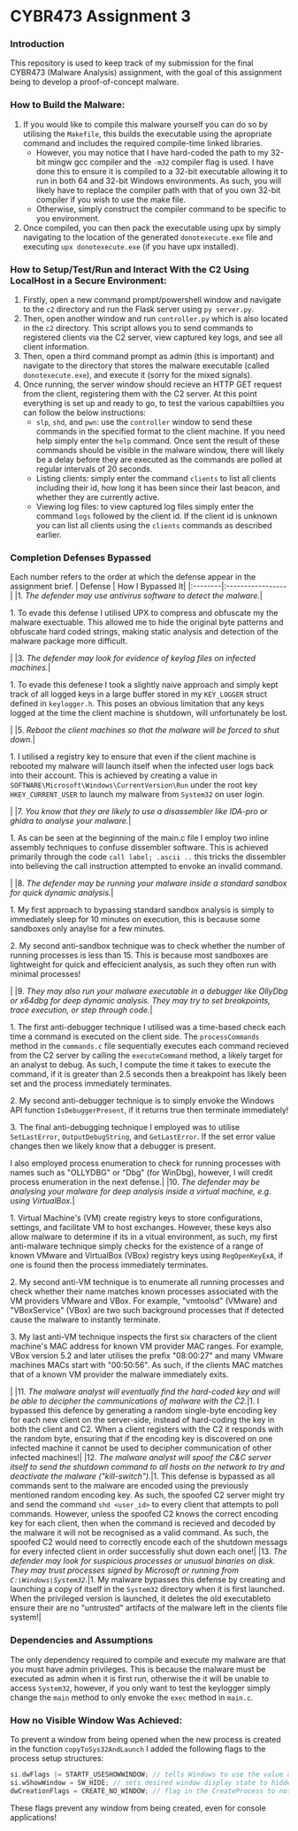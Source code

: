 # CYBR473 Assignment 3

### **Introduction**
This repository is used to keep track of my submission for the final CYBR473 (Malware Analysis) assignment, with the goal of this assignment being to develop a proof-of-concept malware.  

### **How to Build the Malware:**
1. If you would like to compile this malware yourself you can do so by utilising the `Makefile`, this builds the executable using the apropriate command and includes the required compile-time linked libraries.
   * However, you may notice that I have hard-coded the path to my 32-bit mingw gcc compiler and the `-m32` compiler flag is used. I have done this to ensure it is compiled to a 32-bit executable allowing it to run in both 64 and 32-bit Windows environments. As such, you will likely have to replace the compiler path with that of you own 32-bit compiler if you wish to use the make file.
   * Otherwise, simply construct the compiler command to be specific to you environment.
2. Once compiled, you can then pack the executable using upx by simply navigating to the location of the generated `donotexecute.exe` file and executing `upx donotexecute.exe` (if you have upx installed).

### **How to Setup/Test/Run and Interact With the C2 Using LocalHost in a Secure Environment:**
1. Firstly, open a new command prompt/powershell window and navigate to the `c2` directory and run the Flask server using `py server.py`.
2. Then, open another window and run `controller.py` which is also located in the `c2` directory. This script allows you to send commands to registered clients via the C2 server, view captured key logs, and see all client information.
3. Then, open a third command prompt as admin (this is important) and navigate to the directory that stores the malware executable (called `donotexecute.exe`), and execute it (sorry for the mixed signals).
4. Once running, the server window should recieve an HTTP GET request from the client, registering them with the C2 server. At this point everything is set up and ready to go, to test the various capabiltiies you can follow the below instructions:
   * `slp`, `shd`, and `pwn`: use the `controller` window to send these commands in the specified format to the client machine. If you need help simply enter the `help` command. Once sent the result of these commands should be visible in the malware window, there will likely be a delay before they are executed as the commands are polled at regular intervals of 20 seconds.
   * Listing clients: simply enter the command `clients` to list all clients including their id, how long it has been since their last beacon, and whether they are currently active.
   * Viewing log files: to view captured log files simply enter the command `logs` followed by the client id. If the client id is unknown you can list all clients using the `clients` commands as described earlier.


### **Completion Defenses Bypassed**
Each number refers to the order at which the defense appear in the assignment brief.
| Defense | How I Bypassed It|
|:--------|:-----------------|
|1. *The defender may use antivirus software to detect the malware.*|<p>1. To evade this defense I utilised UPX to compress and obfuscate my the malware exectuable. This allowed me to hide the original byte patterns and obfuscate hard coded strings, making static analysis and detection of the malware package more difficult.</p>|
|3. *The defender may look for evidence of keylog files on infected machines.*|<p>1. To evade this defenese I took a slightly naive approach and simply kept track of all logged keys in a large buffer stored in my `KEY_LOGGER` struct defined in `keylogger.h`. This poses an obvious limitation that any keys logged at the time the client machine is shutdown, will unfortunately be lost.</p>|
|5. *Reboot the client machines so that the malware will be forced to shut down.*|<p>1. I utilised a registry key to ensure that even if the client machine is rebooted my malware will launch itself when the infected user logs back into their account. This is achieved by creating a value in `SOFTWARE\Microsoft\Windows\CurrentVersion\Run` under the root key `HKEY_CURRENT_USER` to launch my malware from `System32` on user login.</p>|
|7. *You know that they are likely to use a disassembler like IDA-pro or ghidra to analyse your malware.*|<p>1. As can be seen at the beginning of the main.c file I employ two inline assembly techniques to confuse dissembler software. This is achieved primarily through the code `call label; .ascii ..` this tricks the dissembler into believing the call instruction attempted to envoke an invalid command.</p>|
|8. *The defender may be running your malware inside a standard sandbox for quick dynamic analysis.*|<p>1. My first approach to bypassing standard sandbox analysis is simply to immediately sleep for 10 minutes on execution, this is because some sandboxes only anaylse for a few minutes.</p><p>2. My second anti-sandbox technique was to check whether the number of running processes is less than 15. This is because most sandboxes are lightweight for quick and effecicient analysis, as such they often run with minimal processes!</p>|
|9. *They may also run your malware executable in a debugger like OllyDbg or x64dbg for deep dynamic analysis. They may try to set breakpoints, trace execution, or step through code.*|<p>1. The first anti-debugger technique I utilised was a time-based check each time a command is executed on the client side. The `processCommands` method in the `commands.c` file sequentially executes each command recieved from the C2 server by calling the `executeCommand` method, a likely target for an analyst to debug. As such, I compute the time it takes to execute the command, if it is greater than 2.5 seconds then a breakpoint has likely been set and the process immediately terminates.</p><p>2. My second anti-debugger technique is to simply envoke the Windows API function `IsDebuggerPresent`, if it returns true then terminate immediately!</p><p>3. The final anti-debugging technique I employed was to utilise `SetLastError`, `OutputDebugString`, and `GetLastError`. If the set error value changes then we likely know that a debugger is present.</p><p>I also employed process enumeration to check for running processes with names such as "OLLYDBG" or "Dbg" (for WinDbg), however, I will credit process enumeration in the next defense.|
|10. *The defender may be analysing your malware for deep analysis inside a virtual machine, e.g. using VirtualBox.*|<p>1. Virtual Machine's (VM) create registry keys to store configurations, settings, and facilitate VM to host exchanges. However, these keys also allow malware to determine if its in a vitual environment, as such, my first anti-malware technique simply checks for the existence of a range of known VMware and VirtualBox (VBox) registry keys using `RegOpenKeyExA`, if one is found then the process immediately terminates.</p><p>2. My second anti-VM technique is to enumerate all running processes and check whether their name matches known processes associated with the VM providers VMware and VBox. For example, "vmtoolsd" (VMware) and "VBoxService" (VBox) are two such background processes that if detected cause the malware to instantly terminate.</p><p>3. My last anti-VM technique inspects the first six characters of the client machine's MAC address for known VM provider MAC ranges. For example, VBox version 5.2 and later utilises the prefix "08:00:27" and many VMware machines MACs start with "00:50:56". As such, if the clients MAC matches that of a known VM provider the malware immediately exits.</p>|
|11. *The malware analyst will eventually find the hard-coded key and will be able to decipher the communications of malware with the C2.*|1. I bypassed this defence by generating a random single-byte encoding key for each new client on the server-side, instead of hard-coding the key in both the client and C2. When a client registers with the C2 it responds with the random byte, ensuring that if the encoding key is discovered on one infected machine it cannot be used to decipher communication of other infected machines!|
|12. *The malware analyst will spoof the C&C server itself to send the shutdown command to all hosts on the network to try and deactivate the malware ("kill-switch").*|1. This defense is bypassed as all commands sent to the malware are encoded using the previously mentioned random encoding key. As such, the spoofed C2 server might try and send the command `shd <user_id>` to every client that attempts to poll commands. However, unless the spoofed C2 knows the correct encoding key for each client, then when the command is recieved and decoded by the malware it will not be recognised as a valid command. As such, the spoofed C2 would need to correctly encode each of the shutdown messags for every infected client in order successfully shut down each one!|
|13. *The defender may look for suspicious processes or unusual binaries on disk. They may trust processes signed by Microsoft or running from `C:\Windows\System32`*.|1. My malware bypasses this defense by creating and launching a copy of itself in the `System32` directory when it is first launched. When the privileged version is launched, it deletes the old executableto ensure their are no "untrusted" artifacts of the malware left in the clients file system!|

### **Dependencies and Assumptions**
The only dependency required to compile and execute my malware are that you must have admin privileges. This is because the malware must be executed as admin when it is first run, otherwise the it will be unable to access `System32`, however, if you only want to test the keylogger simply change the `main` method to only envoke the `exec` method in `main.c`.

### How no Visible Window Was Achieved:
To prevent a window from being opened when the new process is created in the function `copyToSys32AndLaunch` I added the following flags to the process setup structures: 
```c
si.dwFlags |= STARTF_USESHOWWINDOW; // tells Windows to use the value of wShowWindow to determine how to display the new process's window
si.wShowWindow = SW_HIDE; // sets desired window display state to hidden
dwCreationFlags = CREATE_NO_WINDOW; // flag in the CreateProcess to not create a console window at all
```
These flags prevent any window from being created, even for console applications!
